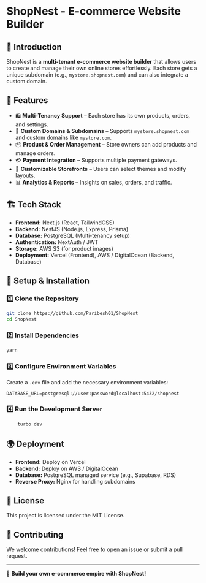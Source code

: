 # ShopNest - E-commerce Website Builder

## 🚀 Introduction

ShopNest is a **multi-tenant e-commerce website builder** that allows users to create and manage their own online stores effortlessly. Each store gets a unique subdomain (e.g., `mystore.shopnest.com`) and can also integrate a custom domain.

## 🌟 Features

- 🛍️ **Multi-Tenancy Support** – Each store has its own products, orders, and settings.
- 🔗 **Custom Domains & Subdomains** – Supports `mystore.shopnest.com` and custom domains like `mystore.com`.
- 📦 **Product & Order Management** – Store owners can add products and manage orders.
- 💳 **Payment Integration** – Supports multiple payment gateways.
- 🎨 **Customizable Storefronts** – Users can select themes and modify layouts.
- 📊 **Analytics & Reports** – Insights on sales, orders, and traffic.

## 🏗️ Tech Stack

- **Frontend:** Next.js (React, TailwindCSS)
- **Backend:** NestJS (Node.js, Express, Prisma)
- **Database:** PostgreSQL (Multi-tenancy setup)
- **Authentication:** NextAuth / JWT
- **Storage:** AWS S3 (for product images)
- **Deployment:** Vercel (Frontend), AWS / DigitalOcean (Backend, Database)

## 🎯 Setup & Installation

### 1️⃣ Clone the Repository

```bash
git clone https://github.com/Paribesh01/ShopNest
cd ShopNest
```

### 2️⃣ Install Dependencies

```bash
yarn
```

### 3️⃣ Configure Environment Variables

Create a `.env` file and add the necessary environment variables:

```env
DATABASE_URL=postgresql://user:password@localhost:5432/shopnest

```

### 4️⃣ Run the Development Server

```bash
    turbo dev
```

## 🌍 Deployment

- **Frontend:** Deploy on Vercel
- **Backend:** Deploy on AWS / DigitalOcean
- **Database:** PostgreSQL managed service (e.g., Supabase, RDS)
- **Reverse Proxy:** Nginx for handling subdomains

## 📜 License

This project is licensed under the MIT License.

## 🤝 Contributing

We welcome contributions! Feel free to open an issue or submit a pull request.

---

🚀 **Build your own e-commerce empire with ShopNest!**
